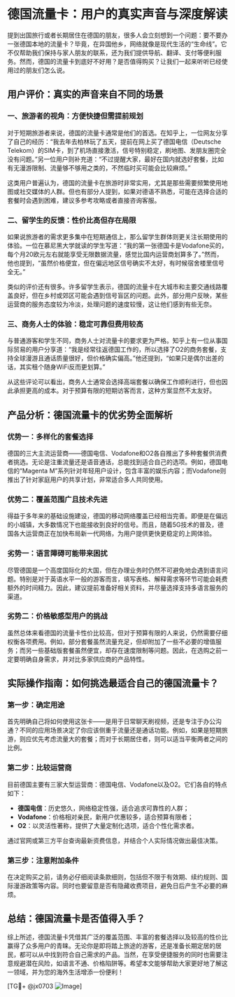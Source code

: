 # 德国流量卡：用户的真实声音与深度解读

提到出国旅行或者长期居住在德国的朋友，很多人会立刻想到一个问题：要不要办一张德国本地的流量卡？毕竟，在异国他乡，网络就像是现代生活的“生命线”。它不仅帮助我们保持与家人朋友的联系，还为我们提供导航、翻译、支付等便利服务。然而，德国的流量卡到底好不好用？是否值得购买？让我们一起来听听已经使用过的朋友们怎么说。

## 用户评价：真实的声音来自不同的场景

### 一、旅游者的视角：方便快捷但需提前规划
对于短期旅游者来说，德国的流量卡通常是他们的首选。在知乎上，一位网友分享了自己的经历：“我去年去柏林玩了五天，提前在网上买了德国电信（Deutsche Telekom）的SIM卡，到了机场直接激活，信号特别稳定，刷地图、发朋友圈完全没有问题。”另一位用户则补充道：“不过提醒大家，最好在国内就选好套餐，比如有无漫游限制、流量够不够用之类的，不然临时买可能会比较麻烦。”

这类用户普遍认为，德国的流量卡在旅游时非常实用，尤其是那些需要频繁使用地图或社交媒体的人群。但也有部分人提到，如果对德语不熟悉，可能在选择合适的套餐时会遇到困难，建议多参考攻略或者直接咨询客服。

### 二、留学生的反馈：性价比高但存在局限
如果说旅游者的需求更多集中在短期通信上，那么留学生群体则更关注长期使用的体验。一位在慕尼黑大学就读的学生写道：“我的第一张德国卡是Vodafone买的，每个月20欧元左右就能享受无限数据流量，感觉比国内运营商划算多了。”然而，他也提到，“虽然价格便宜，但在偏远地区信号确实不太好，有时候宿舍楼里信号全无。”

类似的评价还有很多。许多留学生表示，德国的流量卡在大城市和主要交通线路覆盖良好，但在乡村或郊区可能会遇到信号盲区的问题。此外，部分用户反映，某些运营商的服务态度较为冷淡，处理问题的速度较慢，这让他们感到有些无奈。

### 三、商务人士的体验：稳定可靠但费用较高
与普通游客和学生不同，商务人士对流量卡的要求更为严格。知乎上有一位从事国际贸易的用户分享道：“我是经常往返德国工作的，所以选择了O2的商务套餐，支持全球漫游且通话质量很好，但价格确实偏高。”他还提到，“如果只是偶尔出差的话，其实租个随身WiFi反而更划算。”

从这些评论可以看出，商务人士通常会选择高端套餐以确保工作顺利进行，但也因此承担更高的成本。对于预算有限的短期访客而言，这种方案显然不太友好。

## 产品分析：德国流量卡的优劣势全面解析

### 优势一：多样化的套餐选择
德国的三大主流运营商——德国电信、Vodafone和O2各自推出了多种套餐供消费者挑选。无论是注重流量还是语音通话，总能找到适合自己的选项。例如，德国电信的“Magenta M”系列针对年轻用户设计，包含丰富的娱乐内容；而Vodafone则推出了针对家庭用户的共享计划，非常适合多人共同使用。

### 优势二：覆盖范围广且技术先进
得益于多年来的基础设施建设，德国的移动网络覆盖已经相当完善。即便是在偏远的小城镇，大多数情况下也能接收到良好的信号。而且，随着5G技术的普及，德国各大运营商正在加快布局新一代网络，为用户提供更快更稳定的上网体验。

### 劣势一：语言障碍可能带来困扰
尽管德国是一个高度国际化的大国，但在办理业务时仍然不可避免地会遇到语言问题。特别是对于英语水平一般的游客而言，填写表格、解释需求等环节可能会耗费额外的时间精力。因此，建议提前准备好相关资料，并尽量选择支持多语言服务的渠道。

### 劣势二：价格敏感型用户的挑战
虽然总体来看德国的流量卡性价比较高，但对于预算有限的人来说，仍然需要仔细权衡各项费用。例如，部分套餐虽然流量充足，但却附加了一些不必要的增值服务；而另一些基础版套餐虽然便宜，却存在速度限制等问题。因此，在选购之前一定要明确自身需求，并对比多家供应商的产品特性。

## 实际操作指南：如何挑选最适合自己的德国流量卡？

### 第一步：确定用途
首先明确自己将如何使用这张卡——是用于日常聊天刷视频，还是专注于办公沟通？不同的应用场景决定了你应该侧重于流量还是通话功能。例如，如果是短期旅游，则应优先考虑流量大的套餐；而对于长期居住者，则可以适当平衡两者之间的比例。

### 第二步：比较运营商
目前德国主要有三家大型运营商：德国电信、Vodafone以及O2。它们各自的特点如下：
- **德国电信**：历史悠久，网络稳定性强，适合追求可靠性的人群；
- **Vodafone**：价格相对亲民，新用户优惠较多，适合预算有限者；
- **O2**：以灵活性著称，提供了大量定制化选项，适合个性化需求者。

通过官网或第三方平台查询最新资费信息，并结合个人实际情况做出最佳决策。

### 第三步：注意附加条件
在决定购买之前，请务必仔细阅读条款细则，包括但不限于有效期、续约规则、国际漫游政策等内容。同时也要留意是否有隐藏收费项目，避免日后产生不必要的麻烦。

## 总结：德国流量卡是否值得入手？
综上所述，德国流量卡凭借其广泛的覆盖范围、丰富的套餐选择以及较高的性价比赢得了众多用户的青睐。无论你是即将踏上旅途的游客，还是准备长期定居的居民，都可以从中找到符合自己需求的产品。当然，在享受便捷服务的同时也需要注意规避潜在风险，如语言不通、价格陷阱等。希望本文能够帮助大家更好地了解这一领域，并为您的海外生活增添一份便利！

[TG💪+ @jx0703 ![Image](https://github.com/user-attachments/assets/dbca1d08-cadb-493c-b0ec-ad6f7a83f270)]